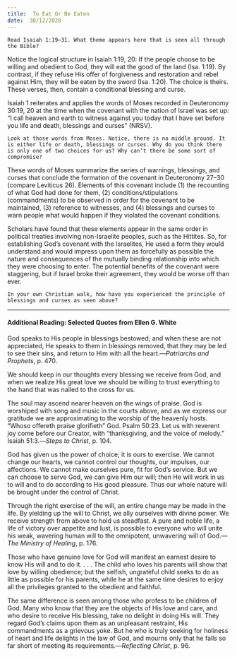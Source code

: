 ```yaml
---
title:  To Eat Or Be Eaten 
date:  30/12/2020
---
```


`Read Isaiah 1:19–31. What theme appears here that is seen all through the Bible?`

Notice the logical structure in Isaiah 1:19, 20: If the people choose to be willing and obedient to God, they will eat the good of the land (Isa. 1:19). By contrast, if they refuse His offer of forgiveness and restoration and rebel against Him, they will be eaten by the sword (Isa. 1:20). The choice is theirs. These verses, then, contain a conditional blessing and curse.

Isaiah 1 reiterates and applies the words of Moses recorded in Deuteronomy 30:19, 20 at the time when the covenant with the nation of Israel was set up: “I call heaven and earth to witness against you today that I have set before you life and death, blessings and curses” (NRSV).

`Look at those words from Moses. Notice, there is no middle ground. It is either life or death, blessings or curses. Why do you think there is only one of two choices for us? Why can’t there be some sort of compromise?`

These words of Moses summarize the series of warnings, blessings, and curses that conclude the formation of the covenant in Deuteronomy 27–30 (compare Leviticus 26). Elements of this covenant include (1) the recounting of what God had done for them, (2) conditions/stipulations (commandments) to be observed in order for the covenant to be maintained, (3) reference to witnesses, and (4) blessings and curses to warn people what would happen if they violated the covenant conditions.

Scholars have found that these elements appear in the same order in political treaties involving non-Israelite peoples, such as the Hittites. So, for establishing God’s covenant with the Israelites, He used a form they would understand and would impress upon them as forcefully as possible the nature and consequences of the mutually binding relationship into which they were choosing to enter. The potential benefits of the covenant were staggering, but if Israel broke their agreement, they would be worse off than ever.

`In your own Christian walk, how have you experienced the principle of blessings and curses as seen above?`

---

#### Additional Reading: Selected Quotes from Ellen G. White

God speaks to His people in blessings bestowed; and when these are not appreciated, He speaks to them in blessings removed, that they may be led to see their sins, and return to Him with all the heart.—_Patriarchs and Prophets_, p. 470.

We should keep in our thoughts every blessing we receive from God, and when we realize His great love we should be willing to trust everything to the hand that was nailed to the cross for us.

The soul may ascend nearer heaven on the wings of praise. God is worshiped with song and music in the courts above, and as we express our gratitude we are approximating to the worship of the heavenly hosts. “Whoso offereth praise glorifieth” God. Psalm 50:23. Let us with reverent joy come before our Creator, with “thanksgiving, and the voice of melody.” Isaiah 51:3.—_Steps to Christ_, p. 104.

God has given us the power of choice; it is ours to exercise. We cannot change our hearts, we cannot control our thoughts, our impulses, our affections. We cannot make ourselves pure, fit for God’s service. But we can choose to serve God, we can give Him our will; then He will work in us to will and to do according to His good pleasure. Thus our whole nature will be brought under the control of Christ.

Through the right exercise of the will, an entire change may be made in the life. By yielding up the will to Christ, we ally ourselves with divine power. We receive strength from above to hold us steadfast. A pure and noble life, a life of victory over appetite and lust, is possible to everyone who will unite his weak, wavering human will to the omnipotent, unwavering will of God.—_The Ministry of Healing_, p. 176.

Those who have genuine love for God will manifest an earnest desire to know His will and to do it. . . . The child who loves his parents will show that love by willing obedience; but the selfish, ungrateful child seeks to do as little as possible for his parents, while he at the same time desires to enjoy all the privileges granted to the obedient and faithful.

The same difference is seen among those who profess to be children of God. Many who know that they are the objects of His love and care, and who desire to receive His blessing, take no delight in doing His will. They regard God’s claims upon them as an unpleasant restraint, His commandments as a grievous yoke. But he who is truly seeking for holiness of heart and life delights in the law of God, and mourns only that he falls so far short of meeting its requirements.—_Reflecting Christ_, p. 96.